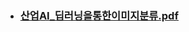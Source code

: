 
* ### [산업AI_딥러닝을통한이미지분류.pdf](https://github.com/Sehun-github/Dongguk_University/files/11583779/AI_.pdf)
